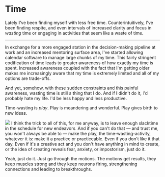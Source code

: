 # Time

Lately I've been finding myself with less free time.
Counterintuitively, I've been finding respite, and even intervals of
increased clarity and focus in _wasting_ time
or engaging in activities that seem like a waste of time.

---

In exchange for a more engaged station in the decision-making
pipeline at work and an increased mentoring surface area,
I've started allowing calendar software to manage large chunks of my time.
This fairly stringent codification of time leads to greater awareness
of how exactly my time is spent. Increased awareness coupled with
the fact that I'm getting older makes me increasingly aware
that my time is extremely limited and all of my options are trade-offs.

And yet, somehow, with these sudden constraints and this painful awareness,
wasting time is still a thing that I do. And if I didn't do it,
I'd probably hate my life.  I'd be less happy and less productive.

Time-wasting is _play_. Play is meandering and wonderful.
Play gives birth to new ideas.


<img class="img img--positioned img--right img--small" src="http://cloud.ahfr.org/87bce1c887682276315f.gif" />
I think the trick to all of this, for me anyway, is to leave enough slacktime
in the schedule for new endeavors. And if you can't do that &mdash; and trust
me, you won't always be able to &mdash; make the play,
the time-wasting-activity, whatever it is: make it a practice or practiceable.
 Even if you don't like it that day. Even if it's a creative
act and you don't have anything in mind to create, or the idea of creating
reveals fear, anxiety, or impostorism, just do it.

Yeah, just do it. Just go through the motions.
The motions get results, they keep muscles strong and they keep neurons firing,
strengthening connections and leading to breakthroughs.
